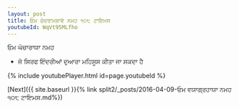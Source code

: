 ```yaml
---
layout: post
title: ਓਮ ਚੰਦਰਾਮਸ਼ਾਵੇ ਨਮਹ ੧੦੮ ਟਾਇਮਸ
youtubeId: WqVt95MLfho
---
```

 
 
 ਓਮ ਘੋਚਾਰਾਯਾ ਨਮਹ  
 
 -  ਜੋ ਸਿਰਫ ਇੰਦਰੀਆਂ ਦੁਆਰਾ ਮਹਿਸੂਸ ਕੀਤਾ ਜਾ ਸਕਦਾ ਹੈ 
 
  
 
  
 
 
 
 
 
 


{% include youtubePlayer.html id=page.youtubeId %}
 
[Next]({{ site.baseurl }}{% link  split2/_posts/2016-04-09-ਓਮ ਵਯਾਗ੍ਰਹਾਯਾ ਨਮਹ ੧੦੮ ਟਾਇਮਸ.md%})
 
